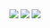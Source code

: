 <div>
     <img valign=top src="https://img.shields.io/badge/Discord-7289DA?style=for-the-badge&logo=discord&logoColor=white" href="https://discord.gg/sctHuRpK9J" />
    <img valign=top src="https://github-readme-stats.vercel.app/api/top-langs/?username=berkormanli&layout=compact&show_icons=true&title_color=ffffff&icon_color=34abeb&text_color=daf7dc&bg_color=151515"/>
    <img valign=top src="https://github-readme-stats.vercel.app/api?username=berkormanli&show_icons=true&theme=radical&border_radius=2" />
 </div>
